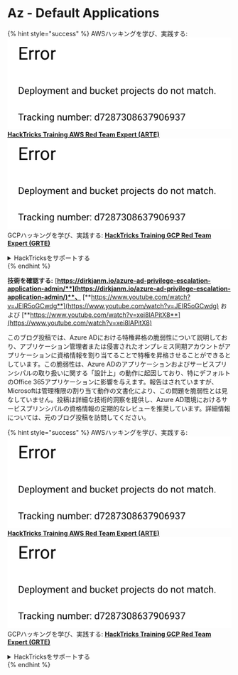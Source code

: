 # Az - Default Applications

{% hint style="success" %}
AWSハッキングを学び、実践する:<img src="../../../../.gitbook/assets/image (1) (1).png" alt="" data-size="line">[**HackTricks Training AWS Red Team Expert (ARTE)**](https://training.hacktricks.xyz/courses/arte)<img src="../../../../.gitbook/assets/image (1) (1).png" alt="" data-size="line">\
GCPハッキングを学び、実践する: <img src="../../../../.gitbook/assets/image (2).png" alt="" data-size="line">[**HackTricks Training GCP Red Team Expert (GRTE)**<img src="../../../../.gitbook/assets/image (2).png" alt="" data-size="line">](https://training.hacktricks.xyz/courses/grte)

<details>

<summary>HackTricksをサポートする</summary>

* [**サブスクリプションプラン**](https://github.com/sponsors/carlospolop)を確認してください!
* **💬 [**Discordグループ**](https://discord.gg/hRep4RUj7f)または[**Telegramグループ**](https://t.me/peass)に参加するか、**Twitter** 🐦 [**@hacktricks\_live**](https://twitter.com/hacktricks\_live)**をフォローしてください。**
* **[**HackTricks**](https://github.com/carlospolop/hacktricks)および[**HackTricks Cloud**](https://github.com/carlospolop/hacktricks-cloud)のGitHubリポジトリにPRを提出してハッキングトリックを共有してください。**

</details>
{% endhint %}

**技術を確認する:** [**https://dirkjanm.io/azure-ad-privilege-escalation-application-admin/**](https://dirkjanm.io/azure-ad-privilege-escalation-application-admin/)**、** [**https://www.youtube.com/watch?v=JEIR5oGCwdg**](https://www.youtube.com/watch?v=JEIR5oGCwdg) および [**https://www.youtube.com/watch?v=xei8lAPitX8**](https://www.youtube.com/watch?v=xei8lAPitX8)

このブログ投稿では、Azure ADにおける特権昇格の脆弱性について説明しており、アプリケーション管理者または侵害されたオンプレミス同期アカウントがアプリケーションに資格情報を割り当てることで特権を昇格させることができるとしています。この脆弱性は、Azure ADのアプリケーションおよびサービスプリンシパルの取り扱いに関する「設計上」の動作に起因しており、特にデフォルトのOffice 365アプリケーションに影響を与えます。報告はされていますが、Microsoftは管理権限の割り当て動作の文書化により、この問題を脆弱性とは見なしていません。投稿は詳細な技術的洞察を提供し、Azure AD環境におけるサービスプリンシパルの資格情報の定期的なレビューを推奨しています。詳細情報については、元のブログ投稿を訪問してください。

{% hint style="success" %}
AWSハッキングを学び、実践する:<img src="../../../../.gitbook/assets/image (1) (1).png" alt="" data-size="line">[**HackTricks Training AWS Red Team Expert (ARTE)**](https://training.hacktricks.xyz/courses/arte)<img src="../../../../.gitbook/assets/image (1) (1).png" alt="" data-size="line">\
GCPハッキングを学び、実践する: <img src="../../../../.gitbook/assets/image (2).png" alt="" data-size="line">[**HackTricks Training GCP Red Team Expert (GRTE)**<img src="../../../../.gitbook/assets/image (2).png" alt="" data-size="line">](https://training.hacktricks.xyz/courses/grte)

<details>

<summary>HackTricksをサポートする</summary>

* [**サブスクリプションプラン**](https://github.com/sponsors/carlospolop)を確認してください!
* **💬 [**Discordグループ**](https://discord.gg/hRep4RUj7f)または[**Telegramグループ**](https://t.me/peass)に参加するか、**Twitter** 🐦 [**@hacktricks\_live**](https://twitter.com/hacktricks\_live)**をフォローしてください。**
* **[**HackTricks**](https://github.com/carlospolop/hacktricks)および[**HackTricks Cloud**](https://github.com/carlospolop/hacktricks-cloud)のGitHubリポジトリにPRを提出してハッキングトリックを共有してください。**

</details>
{% endhint %}
